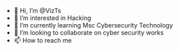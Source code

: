 - 👋 Hi, I’m @VizTs
- 👀 I’m interested in Hacking
- 🌱 I’m currently learning Msc Cybersecurity Technology
- 💞️ I’m looking to collaborate on cyber security works
- 📫 How to reach me 

<!---
VizTs/VizTs is a ✨ special ✨ repository because its `README.md` (this file) appears on your GitHub profile.
You can click the Preview link to take a look at your changes.
--->
